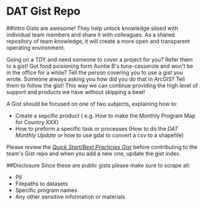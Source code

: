 # DAT Gist Repo

##Intro
Gists are awesome! They help unlock knowledge siloed with individual team members and share it with colleagues. As a shared repository of team knowledge, it will create a more open and transparent operating environment. 

Going on a TDY and need someone to cover a project for you? Refer them to a gist!  Got food poisioning form Auntie B's tuna-casserole and won't be in the office for a while? Tell the person covering you to use a gist you wrote.  Someone always asking you how did you do that in ArcGIS?  Tell them to follow the gist!  This way we can continue providing the high level of support and products we have without skipping a beat!

A Gist should be focused on one of two subjects, explaining how to:
  - Create a sepcific product ( e.g. How to make the Monthly Program Map for Country XXX)
  - How to preform a specific task or processes (How to do the *DAT Monthly Update* or how to use gdal to convert a csv to a shapefile) 

Please review the *[Quick Start/Best Practicies Gist](https://github.com/otihub/datgists/blob/master/quickStartBestPractices.md)* before contributing to the team's Gist repo and when you add a new one, update the gist index.

##Disclosure
Since these are public gists please make sure to scrape all:
- PII
- Filepaths to datasets
- Specific program names
- Any other sensitive information or materials
